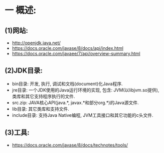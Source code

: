 # 一 概述:
## (1)网站:
- http://openjdk.java.net/
- https://docs.oracle.com/javase/8/docs/api/index.html
- https://docs.oracle.com/javaee/7/api/overview-summary.html

## (2)JDK目录:
- bin目录: 开发, 执行, 调试和文档(document)化Java程序.
- jre目录: 一个JDK使用的Java运行环境的实现, 包含: JVM(以libjvm.so提供), 类库和其它支持程序执行的文件.
- src.zip: JAVA核心API(java.*, javax.\*和部分org.\*)的Java源文件.
- lib目录: 其它类库和支持文件.
- include目录: 支持Java Native编程, JVM工具接口和其它功能的c头文件.

## (3)工具:
- https://docs.oracle.com/javase/8/docs/technotes/tools/